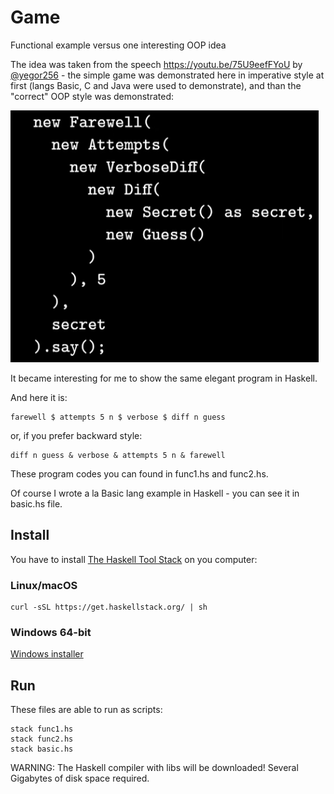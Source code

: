 # Game
Functional example versus one interesting OOP idea

The idea was taken from the speech https://youtu.be/75U9eefFYoU by [@yegor256](https://github.com/yegor256) - the simple game was demonstrated here in imperative style at first (langs Basic, C and Java were used to demonstrate), and than the "correct" OOP style was demonstrated:

![OOP example](/oop.png)

It became interesting for me to show the same elegant program in Haskell.

And here it is:
```
farewell $ attempts 5 n $ verbose $ diff n guess
```
or, if you prefer backward style:
```
diff n guess & verbose & attempts 5 n & farewell
```
These program codes you can found in func1.hs and func2.hs.

Of course I wrote a la Basic lang example in Haskell - you can see it in basic.hs file.

## Install

You have to install [The Haskell Tool Stack](https://docs.haskellstack.org/en/stable/install_and_upgrade/) on you computer: 

### Linux/macOS

```
curl -sSL https://get.haskellstack.org/ | sh
```

### Windows 64-bit

[Windows installer](https://get.haskellstack.org/stable/windows-x86_64-installer.exe)

## Run

These files are able to run as scripts:
```
stack func1.hs
stack func2.hs
stack basic.hs
```
WARNING: The Haskell compiler with libs will be downloaded! Several Gigabytes of disk space required.

